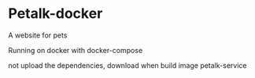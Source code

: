 # Petalk-docker
A website for pets

Running on docker with docker-compose

not upload the dependencies, download when build image petalk-service 

